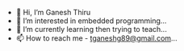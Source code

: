 - 👋 Hi, I’m Ganesh Thiru
- 👀 I’m interested in embedded programming...
- 🌱 I’m currently learning then trying to teach...
- 📫 How to reach me - tganeshg89@gmail.com...

<!---
tganeshg/tganeshg is a ✨ special ✨ repository because its `README.md` (this file) appears on your GitHub profile.
You can click the Preview link to take a look at your changes.
--->
